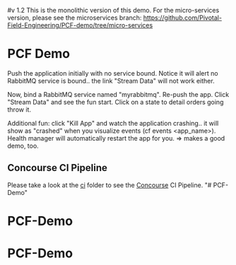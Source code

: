 #v 1.2
This is the monolithic version of this demo.
For the micro-services version, please see the microservices branch: https://github.com/Pivotal-Field-Engineering/PCF-demo/tree/micro-services

PCF Demo
=========

Push the application initially with no service bound.
Notice it will alert no RabbitMQ service is bound.. the link "Stream Data" will not work either.

Now, bind a RabbitMQ service named "myrabbitmq". Re-push the app.
Click "Stream Data" and see the fun start. Click on a state to detail orders going throw it.

Additional fun: click "Kill App" and watch the application crashing.. it will show as "crashed" when you visualize events (cf events <app_name>). Health manager will automatically restart the app for you. => makes a good demo, too.

## Concourse CI Pipeline

Please take a look at the [ci](ci/README.md) folder to see the [Concourse](http://concourse.ci/) CI Pipeline.
"# PCF-Demo"

# PCF-Demo
# PCF-Demo

